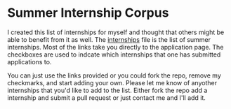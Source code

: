 # Summer Internship Corpus

I created this list of internships for myself and thought that others might be able to benefit from it as well.
The [internships](internships/INTERNSHIPS.md) file is the list of summer internships. Most of the links take you directly to the application page. The checkboxes are used to indcate which internships that one has submitted applications to.

You can just use the links provided or you could fork the repo, remove my checkmarks, and start adding your own. Please let me know of anyother internships that you'd like to add to the list. Either fork the repo add a internship and submit a pull request or just contact me and I'll add it. 
